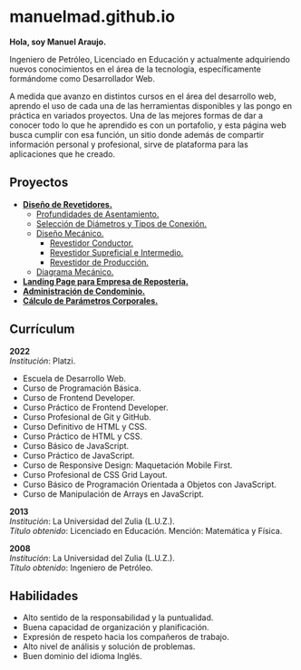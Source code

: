 # manuelmad.github.io

**Hola, soy Manuel Araujo.**

Ingeniero de Petróleo, Licenciado en Educación y actualmente adquiriendo nuevos conocimientos en el área de la tecnología, específicamente formándome como Desarrollador Web.

A medida que avanzo en distintos cursos en el área del desarrollo web, aprendo el uso de cada una de las herramientas disponibles y las pongo en práctica en variados proyectos. Una de las mejores formas de dar a conocer todo lo que he aprendido es con un portafolio, y esta página web busca cumplir con esa función, un sitio donde además de compartir información personal y profesional, sirve de plataforma para las aplicaciones que he creado.

## Proyectos
* [**Diseño de Revetidores.**](https://github.com/manuelmad/manuelmad.github.io/tree/main/docs/proyectos/diseno_rev)
	*  [Profundidades de Asentamiento.](https://github.com/manuelmad/manuelmad.github.io/tree/main/docs/proyectos/diseno_rev/1-prof_asent)
	*  [Selección de Diámetros y Tipos de Conexión.](https://github.com/manuelmad/manuelmad.github.io/tree/main/docs/proyectos/diseno_rev/2-diam_conex)
	*  [Diseño Mecánico.](https://github.com/manuelmad/manuelmad.github.io/tree/main/docs/proyectos/diseno_rev/3-diseno_mec)
		*  [Revestidor Conductor.](https://github.com/manuelmad/manuelmad.github.io/tree/main/docs/proyectos/diseno_rev/3-diseno_mec/1-diseno_mec_cond)
		*  [Revestidor Supreficial e Intermedio.](https://github.com/manuelmad/manuelmad.github.io/tree/main/docs/proyectos/diseno_rev/3-diseno_mec/2-diseno_mec_sup_int)
		*  [Revestidor de Producción.](https://github.com/manuelmad/manuelmad.github.io/tree/main/docs/proyectos/diseno_rev/3-diseno_mec/3-diseno_mec_prod)
	*  [Diagrama Mecánico.](https://github.com/manuelmad/manuelmad.github.io/tree/main/docs/proyectos/diseno_rev/4-diag_mec)
* [**Landing Page para Empresa de Repostería.**](https://github.com/manuelmad/manuelmad.github.io/tree/main/docs/proyectos/dolce_vita)
* [**Administración de Condominio.**](https://github.com/manuelmad/manuelmad.github.io/tree/main/docs/proyectos/admin_condo)
* [**Cálculo de Parámetros Corporales.**](https://github.com/manuelmad/manuelmad.github.io/tree/main/docs/proyectos/calculos_corporales)

## Currículum
**2022**<br>
*Institución*: Platzi.

* Escuela de Desarrollo Web.
* Curso de Programación Básica.
* Curso de Frontend Developer.
* Curso Práctico de Frontend Developer.
* Curso Profesional de Git y GitHub.
* Curso Definitivo de HTML y CSS.
* Curso Práctico de HTML y CSS.
* Curso Básico de JavaScript.
* Curso Práctico de JavaScript.
* Curso de Responsive Design: Maquetación Mobile First.
* Curso Profesional de CSS Grid Layout.
* Curso Básico de Programación Orientada a Objetos con JavaScript.
* Curso de Manipulación de Arrays en JavaScript.

**2013**<br>
*Institución*: La Universidad del Zulia (L.U.Z.).<br>
*Título obtenido*: Licenciado en Educación. Mención: Matemática y Física.

**2008**<br>
*Institución*: La Universidad del Zulia (L.U.Z.).<br>
*Título obtenido*:  Ingeniero de Petróleo.

## Habilidades
* Alto sentido de la responsabilidad y la puntualidad.
* Buena capacidad de organización y planificación.
* Expresión de respeto hacia los compañeros de trabajo.
* Alto nivel de análisis y solución de problemas.
* Buen dominio del idioma Inglés.
